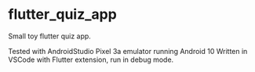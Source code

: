 # flutter_quiz_app
Small toy flutter quiz app. 

Tested with AndroidStudio Pixel 3a emulator running Android 10 
Written in VSCode with Flutter extension, run in debug mode. 
